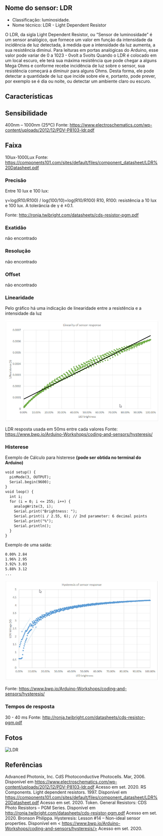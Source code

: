 
## Nome do sensor: LDR

 - Classificação: luminosidade.
 - Nome técnico: LDR - Light Dependent Resistor
 
O LDR, da sigla Light Dependent Resistor, ou “Sensor de luminosidade” é um sensor analógico, que fornece um valor em função da intensidade da incidência de luz detectada, à medida que a intensidade da luz aumenta, a sua resistência diminui.
Para leituras em portas analógicas do Arduino, esse valor pode variar de 0  a 1023 - 0volt a 5volts
Quando o LDR é colocado em um local escuro, ele terá sua máxima resistência que pode chegar a alguns Mega Ohms e conforme recebe incidência de luz sobre o sensor, sua resistência começará a diminuir para alguns Ohms. Desta forma, ele pode detectar a quantidade de luz que incide sobre ele e, portanto, pode prever, por exemplo se é dia ou noite, ou detectar um ambiente claro ou escuro.

## Características

## Sensibilidade
400nm – 1000nm (25ºC)
Fonte: https://www.electroschematics.com/wp-content/uploads/2012/12/PDV-P8103-ldr.pdf

## Faixa

10lux-1000Lux
Fonte: https://components101.com/sites/default/files/component_datasheet/LDR%20Datasheet.pdf

### Precisão
Entre 10 lux e 100 lux:

γ=log(R10/R100) / log(100/10)=log(R10/R100)
R10, R100: resistência a 10 lux e 100 lux. 
A tolerância de γ é ±0.1. 

Fonte: http://ronja.twibright.com/datasheets/cds-resistor-pgm.pdf

### Exatidão
não encontrado

### Resolução
não encontrado

### Offset
não encontrado

### Linearidade
Pelo gráfico há uma indicação de linearidade entre a resistência e a intensidade da luz

![Histerese](imgs/linear_ldr.jpeg)

LDR resposta usada em 50ms entre cada valores
Fonte: https://www.bwp.io/Arduino-Workshops/coding-and-sensors/hysteresis/

### Histerese
Exemplo de Cálculo para histerese **(pode ser obtida no terminal do Arduino)**

    void setup() {
      pinMode(3, OUTPUT);
      Serial.begin(9600);
    }
    void loop() {
      int i;
      for (i = 0; i <= 255; i++) {
        analogWrite(3, i);
        Serial.print("Brightness: ");
        Serial.print(i / 2.55, 6); // 2nd parameter: 6 decimal points
        Serial.print("%");
        Serial.println();
      }
    }

Exemplo de uma saída:
```
0.00% 2.84
1.96% 2.95
3.92% 3.03
5.88% 3.12
...
```
![Histerese](imgs/histerese_ldr.jpeg)

Fonte: https://www.bwp.io/Arduino-Workshops/coding-and-sensors/hysteresis/

### Tempos de resposta
30 - 40 ms
Fonte: http://ronja.twibright.com/datasheets/cds-resistor-pgm.pdf

## Fotos
![LDR](imgs/ldr.jpeg)

## Referências
Advanced Photonix, Inc. CdS Photoconductive Photocells. Mar, 2006. Disponível em <https://www.electroschematics.com/wp-content/uploads/2012/12/PDV-P8103-ldr.pdf> Acesso em set. 2020.
RS Components. Light dependent resistors. 1997. Disponível em <https://components101.com/sites/default/files/component_datasheet/LDR%20Datasheet.pdf> Acesso em set. 2020.
Token. General Resistors: CDS Photo Resistors – PGM Series. Disponível em <http://ronja.twibright.com/datasheets/cds-resistor-pgm.pdf> Acesso em set. 2020.
Bronson Philippa. Hysteresis: Lesson #14 – Non-ideal sensor properties. Disponível em < https://www.bwp.io/Arduino-Workshops/coding-and-sensors/hysteresis/> Acesso em set. 2020.
